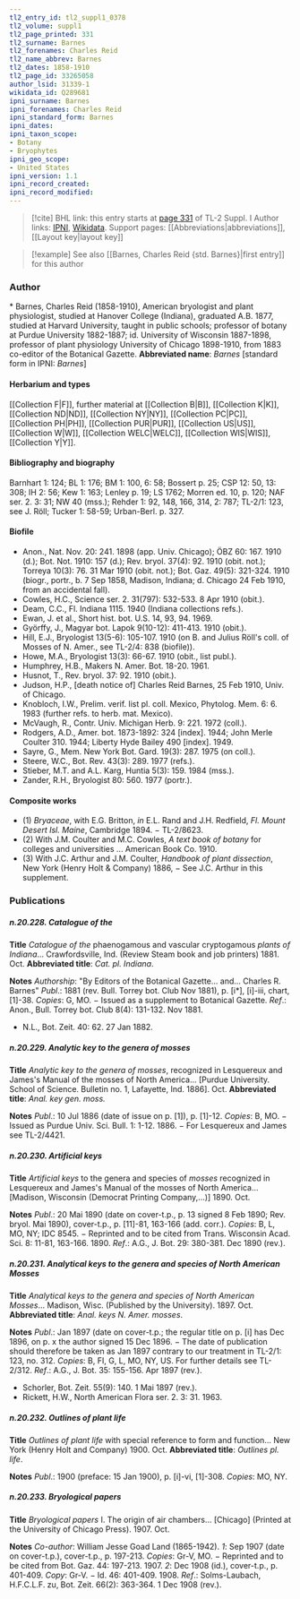 ```yaml
---
tl2_entry_id: tl2_suppl1_0378
tl2_volume: suppl1
tl2_page_printed: 331
tl2_surname: Barnes
tl2_forenames: Charles Reid
tl2_name_abbrev: Barnes
tl2_dates: 1858-1910
tl2_page_id: 33265058
author_lsid: 31339-1
wikidata_id: Q289681
ipni_surname: Barnes
ipni_forenames: Charles Reid
ipni_standard_form: Barnes
ipni_dates: 
ipni_taxon_scope: 
- Botany
- Bryophytes
ipni_geo_scope: 
- United States
ipni_version: 1.1
ipni_record_created: 
ipni_record_modified:
---
```


> [!cite] BHL link: this entry starts at [page 331](https://www.biodiversitylibrary.org/page/33265058) of TL-2 Suppl. I
> Author links: [IPNI](https://www.ipni.org/a/31339-1), [Wikidata](https://www.wikidata.org/wiki/Q289681). Support pages: [[Abbreviations|abbreviations]], [[Layout key|layout key]]

> [!example] See also [[Barnes, Charles Reid {std. Barnes}|first entry]] for this author

### Author

\* Barnes, Charles Reid (1858-1910), American bryologist and plant physiologist, studied at Hanover College (Indiana), graduated A.B. 1877, studied at Harvard University, taught in public schools; professor of botany at Purdue University 1882-1887; id. University of Wisconsin 1887-1898, professor of plant physiology University of Chicago 1898-1910, from 1883 co-editor of the Botanical Gazette. 
**Abbreviated name**: *Barnes* \[standard form in IPNI: *Barnes*\]

#### Herbarium and types

[[Collection F|F]], further material at [[Collection B|B]], [[Collection K|K]], [[Collection ND|ND]], [[Collection NY|NY]], [[Collection PC|PC]], [[Collection PH|PH]], [[Collection PUR|PUR]], [[Collection US|US]], [[Collection W|W]], [[Collection WELC|WELC]], [[Collection WIS|WIS]], [[Collection Y|Y]].

#### Bibliography and biography

Barnhart 1: 124; BL 1: 176; BM 1: 100, 6: 58; Bossert p. 25; CSP 12: 50, 13: 308; IH 2: 56; Kew 1: 163; Lenley p. 19; LS 1762; Morren ed. 10, p. 120; NAF ser. 2. 3: 31; NW 40 (mss.); Rehder 1: 92, 148, 166, 314, 2: 787; TL-2/1: 123, see J. Röll; Tucker 1: 58-59; Urban-Berl. p. 327.

#### Biofile

- Anon., Nat. Nov. 20: 241. 1898 (app. Univ. Chicago); ÖBZ 60: 167. 1910 (d.); Bot. Not. 1910: 157 (d.); Rev. bryol. 37(4): 92. 1910 (obit. not.); Torreya 10(3): 76. 31 Mar 1910 (obit. not.); Bot. Gaz. 49(5): 321-324. 1910 (biogr., portr., b. 7 Sep 1858, Madison, Indiana; d. Chicago 24 Feb 1910, from an accidental fall).
- Cowles, H.C., Science ser. 2. 31(797): 532-533. 8 Apr 1910 (obit.).
- Deam, C.C., Fl. Indiana 1115. 1940 (Indiana collections refs.).
- Ewan, J. et al., Short hist. bot. U.S. 14, 93, 94. 1969.
- Györffy, J., Magyar bot. Lapok 9(10-12): 411-413. 1910 (obit.).
- Hill, E.J., Bryologist 13(5-6): 105-107. 1910 (on B. and Julius Röll's coll. of Mosses of N. Amer., see TL-2/4: 838 (biofile)).
- Howe, M.A., Bryologist 13(3): 66-67. 1910 (obit., list publ.).
- Humphrey, H.B., Makers N. Amer. Bot. 18-20. 1961.
- Husnot, T., Rev. bryol. 37: 92. 1910 (obit.).
- Judson, H.P., \[death notice of\] Charles Reid Barnes, 25 Feb 1910, Univ. of Chicago.
- Knobloch, I.W., Prelim. verif. list pl. coll. Mexico, Phytolog. Mem. 6: 6. 1983 (further refs. to herb. mat. Mexico).
- McVaugh, R., Contr. Univ. Michigan Herb. 9: 221. 1972 (coll.).
- Rodgers, A.D., Amer. bot. 1873-1892: 324 \[index\]. 1944; John Merle Coulter 310. 1944; Liberty Hyde Bailey 490 \[index\]. 1949.
- Sayre, G., Mem. New York Bot. Gard. 19(3): 287. 1975 (on coll.).
- Steere, W.C., Bot. Rev. 43(3): 289. 1977 (refs.).
- Stieber, M.T. and A.L. Karg, Huntia 5(3): 159. 1984 (mss.).
- Zander, R.H., Bryologist 80: 560. 1977 (portr.).

#### Composite works

- (1) *Bryaceae*, with E.G. Britton, *in* E.L. Rand and J.H. Redfield, *Fl. Mount Desert Isl. Maine*, Cambridge 1894. − TL-2/8623.
- (2) With J.M. Coulter and M.C. Cowles, *A text book of botany* for colleges and universities ... American Book Co. 1910.
- (3) With J.C. Arthur and J.M. Coulter, *Handbook of plant dissection*, New York (Henry Holt & Company) 1886, − See J.C. Arthur in this supplement.

### Publications

##### n.20.228. Catalogue of the

**Title**
*Catalogue of the* phaenogamous and vascular cryptogamous *plants of Indiana*... Crawfordsville, Ind. (Review Steam book and job printers) 1881. Oct.
**Abbreviated title**: *Cat. pl. Indiana*.

**Notes**
*Authorship*: "By Editors of the Botanical Gazette... and... Charles R. Barnes"
*Publ*.: 1881 (rev. Bull. Torrey bot. Club Nov 1881), p. \[i\*\], \[i\]-iii, chart, \[1\]-38. *Copies*: G, MO. − Issued as a supplement to Botanical Gazette.
*Ref*.: Anon., Bull. Torrey bot. Club 8(4): 131-132. Nov 1881.
- N.L., Bot. Zeit. 40: 62. 27 Jan 1882.

##### n.20.229. Analytic key to the genera of mosses

**Title**
*Analytic key to the genera of mosses*, recognized in Lesquereux and James's Manual of the mosses of North America... \[Purdue University. School of Science. Bulletin no. 1, Lafayette, Ind. 1886\]. Oct.
**Abbreviated title**: *Anal. key gen. moss.*

**Notes**
*Publ*.: 10 Jul 1886 (date of issue on p. \[1\]), p. \[1\]-12. *Copies*: B, MO. − Issued as Purdue Univ. Sci. Bull. 1: 1-12. 1886. − For Lesquereux and James see TL-2/4421.

##### n.20.230. Artificial keys

**Title**
*Artificial keys* to the genera and species of *mosses* recognized in Lesquereux and James's Manual of the mosses of North America... \[Madison, Wisconsin (Democrat Printing Company,...)\] 1890. Oct.

**Notes**
*Publ*.: 20 Mai 1890 (date on cover-t.p., p. 13 signed 8 Feb 1890; Rev. bryol. Mai 1890), cover-t.p., p. \[11\]-81, 163-166 (add. corr.). *Copies*: B, L, MO, NY; IDC 8545. − Reprinted and to be cited from Trans. Wisconsin Acad. Sci. 8: 11-81, 163-166. 1890.
*Ref*.: A.G., J. Bot. 29: 380-381. Dec 1890 (rev.).

##### n.20.231. Analytical keys to the genera and species of North American Mosses

**Title**
*Analytical keys to the genera and species of North American Mosses*... Madison, Wisc. (Published by the University). 1897. Oct.
**Abbreviated title**: *Anal. keys N. Amer. mosses*.

**Notes**
*Publ*.: Jan 1897 (date on cover-t.p.; the regular title on p. \[i\] has Dec 1896, on p. x the author signed 15 Dec 1896. − The date of publication should therefore be taken as Jan 1897 contrary to our treatment in TL-2/1: 123, no. 312. *Copies*: B, FI, G, L, MO, NY, US. For further details see TL-2/312.
*Ref*.: A.G., J. Bot. 35: 155-156. Apr 1897 (rev.).
- Schorler, Bot. Zeit. 55(9): 140. 1 Mai 1897 (rev.).
- Rickett, H.W., North American Flora ser. 2. 3: 31. 1963.

##### n.20.232. Outlines of plant life

**Title**
*Outlines of plant life* with special reference to form and function... New York (Henry Holt and Company) 1900. Oct.
**Abbreviated title**: *Outlines pl. life*.

**Notes**
*Publ*.: 1900 (preface: 15 Jan 1900), p. \[i\]-vi, \[1\]-308. *Copies*: MO, NY.

##### n.20.233. Bryological papers

**Title**
*Bryological papers* I. The origin of air chambers... \[Chicago\] (Printed at the University of Chicago Press). 1907. Oct.

**Notes**
*Co-author*: William Jesse Goad Land (1865-1942).
*1*: Sep 1907 (date on cover-t.p.), cover-t.p., p. 197-213. *Copies*: Gr-V, MO. − Reprinted and to be cited from Bot. Gaz. 44: 197-213. 1907.
*2*: Dec 1908 (id.), cover-t.p., p. 401-409. *Copy*: Gr-V. − Id. 46: 401-409. 1908.
*Ref*.: Solms-Laubach, H.F.C.L.F. zu, Bot. Zeit. 66(2): 363-364. 1 Dec 1908 (rev.).

